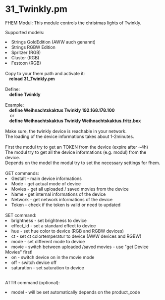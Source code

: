 # 31_Twinkly.pm
FHEM Modul: This module controls the christmas lights of Twinkly.

Supported models:<list>
  <li>Strings GoldEdition (AWW auch genannt) </li>
  <li>Strings RGBW Edition </li>
  <li>Spritzer (RGB)</li>
  <li>Cluster (RGB)</li>
  <li>Festoon (RGB)</li>
  </list>
  <br>
Copy to your fhem path and activate it:<br>
  <b>&nbsp;&nbsp;&nbsp;&nbsp;reload 31_Twinkly.pm</b>
<br>
<br>
Define:<br>  
  <b>&nbsp;&nbsp;&nbsp;&nbsp;define <name> Twinkly <IP-Adresse / Hostname></b>
 <br><br> 
Example:<br>
  <b>&nbsp;&nbsp;&nbsp;&nbsp;define Weihnachtskaktus Twinkly 192.168.178.100</b> <br>
  &nbsp;&nbsp;&nbsp;&nbsp;or <br>
  <b>&nbsp;&nbsp;&nbsp;&nbsp;define Weihnachtskaktus Twinkly Weihnachtskaktus.fritz.box</b><br>

  <br>
Make sure, the twinkly device is reachable in your network.<br>
The loading of the device informations takes about 1-2minutes.
<br><br>
First the modul try to get an TOKEN from the device (expire after ~4h)<br>
The modul try to get all the device informations (e.g. modul) from the device.<br>
Depends on the model the modul try to set the necessary settings for fhem.<br>
<br>
GET commands:<list>
  <li>Gestalt - main device informations</li>
  <li>Mode    - get actual mode of device</li>
  <li>Movies  - get all uploaded / saved movies from the device</li>
  <li>Name    - get internal informations of the device</li>
  <li>Network - get network informations of the device</li>
  <li>Token   - check if the token is valid or need to updated</li>
  </list><br>
SET command:<list>
  <li>brightness - set brightness to device</li>
  <li>effect_id  - set a standard effect to device</li>
  <li>hue        - set hue color to device (RGB and RGBW devices)</li>
  <li>ct         - set ct colortemperatur to device (AWW devices and RGBW)</li>
  <li>mode       - set different mode to device</li>
  <li>movie      - switch between uploaded /saved movies - use "get Device Movies" first!</li>
  <li>on         - switch device on in the movie mode</li>
  <li>off        - switch device off</li>
  <li>saturation - set saturation to device</li>
  </list><br>
  
ATTR command (optional):<list>
  <li>model        - will be set automatically depends on the product_code</li>
  </list>

